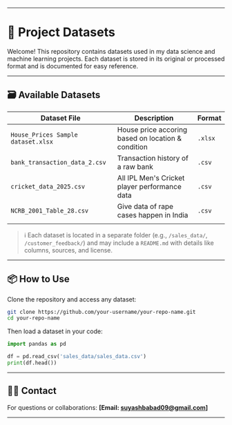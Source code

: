 

---

# 📁 Project Datasets

Welcome! This repository contains datasets used in my data science and machine learning projects. Each dataset is stored in its original or processed format and is documented for easy reference.

---

## 🗃️ Available Datasets

| Dataset File             | Description                               | Format  |
| ------------------------ | ----------------------------------------- | ------- |
| `House_Prices Sample dataset.xlsx`         | House price accoring based on location & condition | `.xlsx`  |
| `bank_transaction_data_2.csv` | Transaction history of a raw bank | `.csv` |
| `cricket_data_2025.csv`      | All IPL Men's Cricket player performance data  | `.csv` |
|`NCRB_2001_Table_28.csv` |Give data of rape cases happen in India  |`.csv`   |
|    |           |   |

> ℹ️ Each dataset is located in a separate folder (e.g., `/sales_data/`, `/customer_feedback/`) and may include a `README.md` with details like columns, sources, and license.

---

## 📦 How to Use

Clone the repository and access any dataset:

```bash
git clone https://github.com/your-username/your-repo-name.git
cd your-repo-name
```

Then load a dataset in your code:

```python
import pandas as pd

df = pd.read_csv('sales_data/sales_data.csv')
print(df.head())
```

---

## 🙋‍♂️ Contact

For questions or collaborations: **[Email: suyashbabad09@gmail.com]**

---

